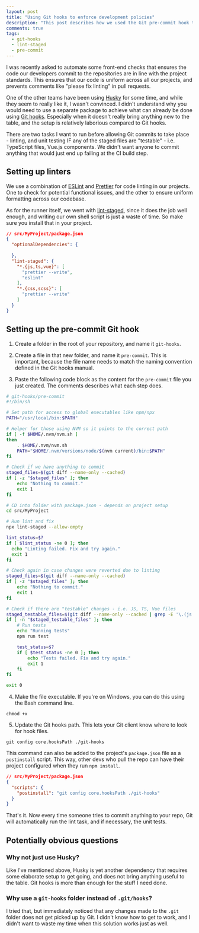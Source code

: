 ```yaml
---
layout: post
title: "Using Git hooks to enforce development policies"
description: "This post describes how we used the Git pre-commit hook to enforce development policies, such as linting and testing."
comments: true
tags:
  - git-hooks
  - lint-staged
  - pre-commit
---
```


I was recently asked to automate some front-end checks that ensures the code our developers commit to the repositories are in line with the project standards. This ensures that our code is uniform across all our projects, and prevents comments like "please fix linting" in pull requests.

One of the other teams have been using [Husky](https://github.com/typicode/husky) for some time, and while they seem to really like it, I wasn't convinced. I didn't understand why you would need to use a separate package to achieve what can already be done using [Git hooks](https://git-scm.com/docs/githooks). Especially when it doesn't really bring anything new to the table, and the setup is relatively laborious compared to Git hooks.

There are two tasks I want to run before allowing Git commits to take place - linting, and unit testing IF any of the staged files are "testable" - i.e. TypeScript files, Vue.js components. We didn't want anyone to commit anything that would just end up failing at the CI build step.

<!--more-->

## Setting up linters

We use a combination of [ESLint](https://eslint.org/) and [Prettier](https://prettier.io/) for code linting in our projects. One to check for potential functional issues, and the other to ensure uniform formatting across our codebase.

As for the runner itself, we went with [lint-staged](https://github.com/okonet/lint-staged), since it does the job well enough, and writing our own shell script is just a waste of time. So make sure you install that in your project.

```json
// src/MyProject/package.json
{
  "optionalDependencies": {
    
  },
  "lint-staged": {
    "*.{js,ts,vue}": [
      "prettier --write",
      "eslint"
    ],
    "*.{css,scss}": [
      "prettier --write"
    ]
  }
}
```

## Setting up the pre-commit Git hook

1. Create a folder in the root of your repository, and name it `git-hooks`.

2. Create a file in that new folder, and name it `pre-commit`. This is important, because the file name needs to match the naming convention defined in the Git hooks manual.

3. Paste the following code block as the content for the `pre-commit` file you just created. The comments describes what each step does.

```sh
# git-hooks/pre-commit
#!/bin/sh

# Set path for access to global executables like npm/npx
PATH="/usr/local/bin:$PATH"

# Helper for those using NVM so it points to the correct path
if [ -f $HOME/.nvm/nvm.sh ]
then
    . $HOME/.nvm/nvm.sh
    PATH="$HOME/.nvm/versions/node/$(nvm current)/bin:$PATH"
fi

# Check if we have anything to commit
staged_files=$(git diff --name-only --cached)
if [ -z "$staged_files" ]; then
    echo "Nothing to commit."
    exit 1
fi

# CD into folder with package.json - depends on project setup
cd src/MyProject

# Run lint and fix
npx lint-staged --allow-empty

lint_status=$?
if [ $lint_status -ne 0 ]; then
  echo "Linting failed. Fix and try again."
  exit 1
fi

# Check again in case changes were reverted due to linting
staged_files=$(git diff --name-only --cached)
if [ -z "$staged_files" ]; then
    echo "Nothing to commit."
    exit 1
fi

# Check if there are "testable" changes - i.e. JS, TS, Vue files
staged_testable_files=$(git diff --name-only --cached | grep -E '\.(js|ts|vue)$')
if [ -n "$staged_testable_files" ]; then
    # Run tests
    echo "Running tests"
    npm run test

    test_status=$?
    if [ $test_status -ne 0 ]; then
        echo "Tests failed. Fix and try again."
        exit 1
    fi
fi

exit 0
```

4. Make the file executable. If you're on Windows, you can do this using the Bash command line.

```console
chmod +x
```

5. Update the Git hooks path. This lets your Git client know where to look for hook files.

```console
git config core.hooksPath ./git-hooks
```

This command can also be added to the project's `package.json` file as a `postinstall` script. This way, other devs who pull the repo can have their project configured when they run `npm install`.

```json
// src/MyProject/package.json
{
  "scripts": {
    "postinstall": "git config core.hooksPath ./git-hooks"
  }
}
```

That's it. Now every time someone tries to commit anything to your repo, Git will automatically run the lint task, and if necessary, the unit tests.

## Potentially obvious questions

### Why not just use Husky?

Like I've mentioned above, Husky is yet another dependency that requires some elaborate setup to get going, and does not bring anything useful to the table. Git hooks is more than enough for the stuff I need done.

### Why use a `git-hooks` folder instead of `.git/hooks`?

I tried that, but immediately noticed that any changes made to the `.git` folder does not get picked up by Git. I didn't know how to get to work, and I didn't want to waste my time when this solution works just as well.
